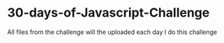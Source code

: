 # 30-days-of-Javascript-Challenge
All files from the challenge will the uploaded each day I do this challenge
